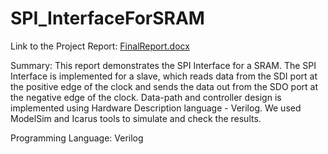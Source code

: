 # SPI_InterfaceForSRAM
Link to the Project Report:
[FinalReport.docx](https://github.com/Poojabafnaprakash/SPI_InterfaceForSRAM/files/676614/FinalReport.docx)

Summary:
This report demonstrates the SPI Interface for a SRAM. The SPI Interface is implemented for a slave, which reads data from the SDI port at the positive edge of the clock and sends the data out from the SDO port at the negative edge of the clock. Data-path and controller design is implemented using Hardware Description language - Verilog. We used ModelSim and Icarus tools to simulate and check the results.

Programming Language:
Verilog

